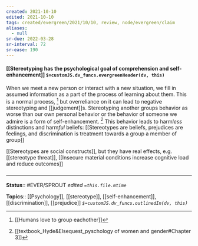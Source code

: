 ```yaml
---
created: 2021-10-10
edited: 2021-10-10
tags: created/evergreen/2021/10/10, review, node/evergreen/claim
aliases:
  - null
sr-due: 2022-03-28
sr-interval: 72
sr-ease: 190
---
```


#### [[Stereotyping has the psychological goal of comprehension and self-enhancement]] `$=customJS.dv_funcs.evergreenHeader(dv, this)`

When we meet a new person or interact with a new situation, we fill in assumed information as a part of the process of learning about them. This is a normal process, [^1] but overreliance on it can lead to negative stereotyping and [[judgement]]s. Stereotyping another groups behavior as worse than our own personal behavior or the behavior of someone we admire is a form of self-enhancement. [^2]  This behavior leads to harm*less* distinctions and harm*ful* beliefs:
[[Stereotypes are beliefs, prejudices are feelings, and discrimination is treatment towards a group a member of group]]

[^1]: [[Humans love to group eachother]]
[^2]: [[textbook_Hyde&Elsequest_pyschology of women and gender#Chapter 3]]

[[Stereotypes are social constructs]], but they have real effects, e.g. [[stereotype threat]], [[Insecure material conditions increase cognitive load and reduce outcomes]]

### <hr class="footnote"/>

**Status**:: #EVER/SPROUT 
*edited `=this.file.mtime`*

**Topics**:: [[Psychology]], [[stereotype]], [[self-enhancement]], [[discrimination]], [[prejudice]]
*`$=customJS.dv_funcs.outlinedIn(dv, this)`*
